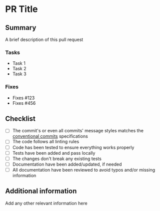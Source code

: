 # PR Title

## Summary

A brief description of this pull request

### Tasks

- Task 1
- Task 2
- Task 3

### Fixes

- Fixes #123
- Fixes #456

## Checklist

- [ ] The commit's or even all commits' message styles matches the [conventional commits](https://www.conventionalcommits.org/en/v1.0.0/) specifications
- [ ] The code follows all linting rules
- [ ] Code has been tested to ensure everything works properly
- [ ] Tests have been added and pass locally
- [ ] The changes don't break any existing tests
- [ ] Documentation have been added/updated, if needed
- [ ] All documentation have been reviewed to avoid typos and/or missing information

## Additional information

Add any other relevant information here
